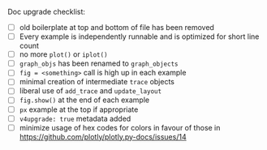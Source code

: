 Doc upgrade checklist:

- [ ] old boilerplate at top and bottom of file has been removed
- [ ] Every example is independently runnable and is optimized for short line count
- [ ] no more `plot()` or `iplot()`
- [ ] `graph_objs` has been renamed to `graph_objects`
- [ ] `fig = <something>` call is high up in each example
- [ ] minimal creation of intermediate `trace` objects
- [ ] liberal use of `add_trace` and `update_layout`
- [ ] `fig.show()` at the end of each example
- [ ] `px` example at the top if appropriate
- [ ] `v4upgrade: true` metadata added
- [ ] minimize usage of hex codes for colors in favour of those in https://github.com/plotly/plotly.py-docs/issues/14
